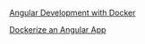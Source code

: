 [Angular Development with Docker](https://medium.com/bb-tutorials-and-thoughts/angular-local-development-with-docker-compose-13719b998e42)
>
[Dockerize an Angular App](https://mherman.org/blog/dockerizing-an-angular-app/)
>

